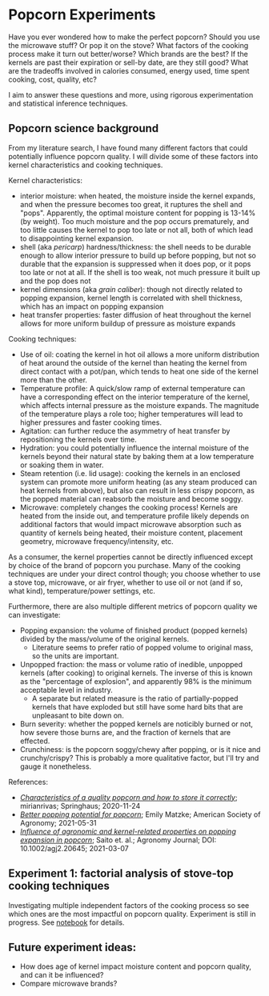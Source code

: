 # Popcorn Experiments

Have you ever wondered how to make the perfect popcorn?
Should you use the microwave stuff?
Or pop it on the stove?
What factors of the cooking process make it turn out better/worse?
Which brands are the best?
If the kernels are past their expiration or sell-by date, are they still good?
What are the tradeoffs involved in calories consumed, energy used, time spent cooking, cost, quality, etc?

I aim to answer these questions and more, using rigorous experimentation and statistical inference techniques.

## Popcorn science background

From my literature search, I have found many different factors that could potentially influence popcorn quality.
I will divide some of these factors into kernel characteristics and cooking techniques.

Kernel characteristics:
* interior moisture: when heated, the moisture inside the kernel expands, and when the pressure becomes too great, it ruptures the shell and "pops". Apparently, the optimal moisture content for popping is 13-14% (by weight). Too much moisture and the pop occurs prematurely, and too little causes the kernel to pop too late or not all, both of which lead to disappointing kernel expansion.
* shell (aka _pericarp_) hardness/thickness: the shell needs to be durable enough to allow interior pressure to build up before popping, but not so durable that the expansion is suppressed when it does pop, or it pops too late or not at all. If the shell is too weak, not much pressure it built up and the pop does not 
* kernel dimensions (aka _grain caliber_): though not directly related to popping expansion, kernel length is correlated with shell thickness, which has an impact on popping expansion
* heat transfer properties: faster diffusion of heat throughout the kernel allows for more uniform buildup of pressure as moisture expands

Cooking techniques:
* Use of oil: coating the kernel in hot oil allows a more uniform distribution of heat around the outside of the kernel than heating the kernel from direct contact with a pot/pan, which tends to heat one side of the kernel more than the other.
* Temperature profile: A quick/slow ramp of external temperature can have a corresponding effect on the interior temperature of the kernel, which affects internal pressure as the moisture expands. The magnitude of the temperature plays a role too; higher temperatures will lead to higher pressures and faster cooking times.
* Agitation: can further reduce the asymmetry of heat transfer by repositioning the kernels over time.
* Hydration: you could potentially influence the internal moisture of the kernels beyond their natural state by baking them at a low temperature or soaking them in water.
* Steam retention (i.e. lid usage): cooking the kernels in an enclosed system can promote more uniform heating (as any steam produced can heat kernels from above), but also can result in less crispy popcorn, as the popped material can reabsorb the moisture and become soggy.
* Microwave: completely changes the cooking process! Kernels are heated from the inside out, and temperature profile likely depends on additional factors that would impact microwave absorption such as quantity of kernels being heated, their moisture content, placement geometry, microwave frequency/intensity, etc.

As a consumer, the kernel properties cannot be directly influenced except by choice of the brand of popcorn you purchase.
Many of the cooking techniques are under your direct control though; you choose whether to use a stove top, microwave, or air fryer, whether to use oil or not (and if so, what kind), temperature/power settings, etc.

Furthermore, there are also multiple different metrics of popcorn quality we can investigate:
* Popping expansion: the volume of finished product (popped kernels) divided by the mass/volume of the original kernels.
    * Literature seems to prefer ratio of popped volume to original mass, so the units are important.
* Unpopped fraction: the mass or volume ratio of inedible, unpopped kernels (after cooking) to original kernels. The inverse of this is known as the "percentage of explosion", and apparently 98% is the minimum acceptable level in industry.
    * A separate but related measure is the ratio of partially-popped kernels that have exploded but still have some hard bits that are unpleasant to bite down on.
* Burn severity: whether the popped kernels are noticibly burned or not, how severe those burns are, and the fraction of kernels that are effected.
* Crunchiness: is the popcorn soggy/chewy after popping, or is it nice and crunchy/crispy? This is probably a more qualitative factor, but I'll try and gauge it nonetheless.

References:
* [_Characteristics of a quality popcorn and how to store it correctly_](https://www.springhausagro.com/post/popcorn); mirianrivas; Springhaus; 2020-11-24
* [_Better popping potential for popcorn_](https://www.agronomy.org/news/science-news/better-popping-potential-popcorn/); Emily Matzke; American Society of Agronomy; 2021-05-31
* [_Influence of agronomic and kernel-related properties on popping expansion in popcorn_](https://acsess.onlinelibrary.wiley.com/doi/10.1002/agj2.20645); Saito et. al.; Agronomy Journal; DOI: 10.1002/agj2.20645; 2021-03-07

## Experiment 1: factorial analysis of stove-top cooking techniques
Investigating multiple independent factors of the cooking process so see which ones are the most impactful on popcorn quality.
Experiment is still in progress.
See [notebook](./experiments/exp001/untitled.ipynb) for details.

## Future experiment ideas:

* How does age of kernel impact moisture content and popcorn quality, and can it be influenced?
* Compare microwave brands?